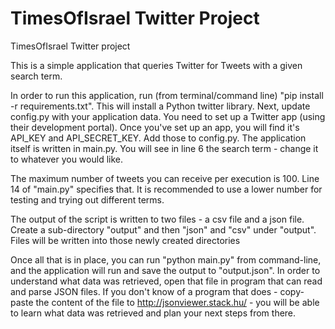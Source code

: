 # TimesOfIsrael Twitter Project
TimesOfIsrael Twitter project

This is a simple application that queries Twitter for Tweets with a given search term.

In order to run this application, run (from terminal/command line) "pip install -r requirements.txt". This will install a Python twitter library.
Next, update config.py with your application data. You need to set up a Twitter app (using their development portal). Once you've set up an app, you will find it's API_KEY and API_SECRET_KEY. Add those to config.py.
The application itself is written in main.py. You will see in line 6 the search term - change it to whatever you would like.

The maximum number of tweets you can receive per execution is 100. Line 14 of "main.py" specifies that. It is recommended to use a lower number for testing and trying out different terms.

The output of the script is written to two files - a csv file and a json file. Create a sub-directory "output" and then "json" and "csv" under "output". Files will be written into those newly created directories

Once all that is in place, you can run "python main.py" from command-line, and the application will run and save the output to "output.json". In order to understand what data was retrieved, open that file in program that can read and parse JSON files. If you don't know of a program that does - copy-paste the content of the file to http://jsonviewer.stack.hu/ - you will be able to learn what data was retrieved and plan your next steps from there.
